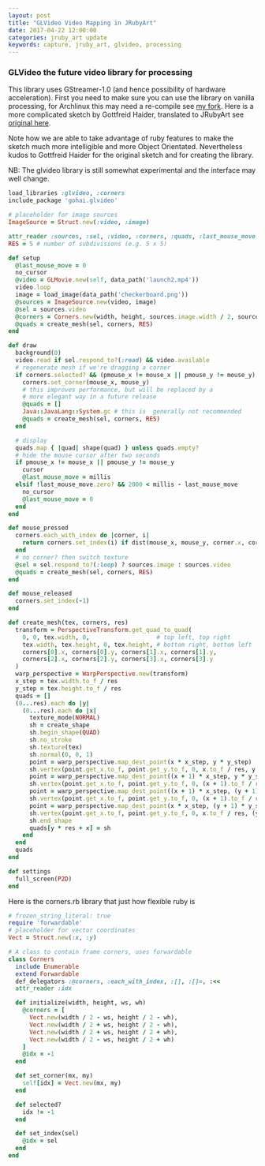 ```yaml
---
layout: post
title: "GLVideo Video Mapping in JRubyArt"
date: 2017-04-22 12:00:00
categories: jruby_art update
keywords: capture, jruby_art, glvideo, processing
---
```


### GLVideo the future video library for processing

This library uses GStreamer-1.0 (and hence possibility of hardware acceleration).  First you need to make sure you can use the library on vanilla processing, for Archlinux this may need a re-compile
see [my fork](https://github.com/monkstone/processing-glvideo). Here is a more complicated sketch by Gottfreid Haider, translated to JRubyArt see [original here](https://github.com/gohai/processing-glvideo/blob/master/examples/VideoMapping/VideoMapping.pde).

Note how we are able to take advantage of ruby features to make the sketch much more intelligible and more Object Orientated. Nevertheless kudos to Gottfreid Haider for the original sketch and for creating the library.

NB: The glvideo library is still somewhat experimental and the interface may well change.


```ruby
load_libraries :glvideo, :corners
include_package 'gohai.glvideo'

# placeholder for image sources
ImageSource = Struct.new(:video, :image)

attr_reader :sources, :sel, :video, :corners, :quads, :last_mouse_move
RES = 5	# number of subdivisions (e.g. 5 x 5)

def setup
  @last_mouse_move = 0
  no_cursor
  @video = GLMovie.new(self, data_path('launch2.mp4'))
  video.loop
  image = load_image(data_path('checkerboard.png'))
  @sources = ImageSource.new(video, image)
  @sel = sources.video
  @corners = Corners.new(width, height, sources.image.width / 2, sources.image.height / 2)
  @quads = create_mesh(sel, corners, RES)
end

def draw
  background(0)
  video.read if sel.respond_to?(:read) && video.available
  # regenerate mesh if we're dragging a corner
  if corners.selected? && (pmouse_x != mouse_x || pmouse_y != mouse_y)
    corners.set_corner(mouse_x, mouse_y)
    # this improves performance, but will be replaced by a
    # more elegant way in a future release
    @quads = []
    Java::JavaLang::System.gc # this is  generally not recommended
    @quads = create_mesh(sel, corners, RES)
  end

  # display
  quads.map { |quad| shape(quad) } unless quads.empty?
  # hide the mouse cursor after two seconds
  if pmouse_x != mouse_x || pmouse_y != mouse_y
    cursor
    @last_mouse_move = millis
  elsif !last_mouse_move.zero? && 2000 < millis - last_mouse_move
    no_cursor
    @last_mouse_move = 0
  end
end

def mouse_pressed
  corners.each_with_index do |corner, i|
    return corners.set_index(i) if dist(mouse_x, mouse_y, corner.x, corner.y) < 20
  end
  # no corner? then switch texture
  @sel = sel.respond_to?(:loop) ? sources.image : sources.video
  @quads = create_mesh(sel, corners, RES)
end

def mouse_released
  corners.set_index(-1)
end

def create_mesh(tex, corners, res)
  transform = PerspectiveTransform.get_quad_to_quad(
    0, 0, tex.width, 0,                   # top left, top right
    tex.width, tex.height, 0, tex.height, # bottom right, bottom left
    corners[0].x, corners[0].y, corners[1].x, corners[1].y,
    corners[2].x, corners[2].y, corners[3].x, corners[3].y
  )
  warp_perspective = WarpPerspective.new(transform)
  x_step = tex.width.to_f / res
  y_step = tex.height.to_f / res
  quads = []
  (0...res).each do |y|
    (0...res).each do |x|
      texture_mode(NORMAL)
      sh = create_shape
      sh.begin_shape(QUAD)
      sh.no_stroke
      sh.texture(tex)
      sh.normal(0, 0, 1)
      point = warp_perspective.map_dest_point(x * x_step, y * y_step)
      sh.vertex(point.get_x.to_f, point.get_y.to_f, 0, x.to_f / res, y.to_f / res)
      point = warp_perspective.map_dest_point((x + 1) * x_step, y * y_step)
      sh.vertex(point.get_x.to_f, point.get_y.to_f, 0, (x + 1).to_f / res, y.to_f / res)
      point = warp_perspective.map_dest_point((x + 1) * x_step, (y + 1) * y_step)
      sh.vertex(point.get_x.to_f, point.get_y.to_f, 0, (x + 1).to_f / res, (y + 1).to_f / res)
      point = warp_perspective.map_dest_point(x * x_step, (y + 1) * y_step)
      sh.vertex(point.get_x.to_f, point.get_y.to_f, 0, x.to_f / res, (y + 1).to_f / res)
      sh.end_shape
      quads[y * res + x] = sh
    end
  end
  quads
end

def settings
  full_screen(P2D)
end
```

Here is the corners.rb library that just how flexible ruby is

```ruby
# frozen_string_literal: true
require 'forwardable'
# placeholder for vector coordinates
Vect = Struct.new(:x, :y)

# A class to contain frame corners, uses forwardable
class Corners
  include Enumerable
  extend Forwardable
  def_delegators :@corners, :each_with_index, :[], :[]=, :<<
  attr_reader :idx

  def initialize(width, height, ws, wh)
    @corners = [
      Vect.new(width / 2 - ws, height / 2 - wh),
      Vect.new(width / 2 + ws, height / 2 - wh),
      Vect.new(width / 2 + ws, height / 2 + wh),
      Vect.new(width / 2 - ws, height / 2 + wh)
    ]
    @idx = -1
  end

  def set_corner(mx, my)
    self[idx] = Vect.new(mx, my)
  end

  def selected?
    idx != -1
  end

  def set_index(sel)
    @idx = sel
  end
end
```
